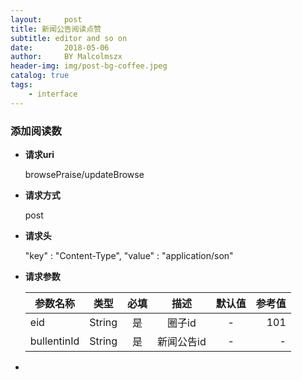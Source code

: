 ```yaml
---
layout:     post
title: 新闻公告阅读点赞
subtitle: editor and so on
date:       2018-05-06
author:     BY Malcolmszx
header-img: img/post-bg-coffee.jpeg
catalog: true
tags:
    - interface
---
```


### 添加阅读数

- **请求uri**

  browsePraise/updateBrowse

- **请求方式**

  post

- **请求头**

  "key" : "Content-Type",  "value" : "application/son"

- **请求参数**

  | 参数名称       | 类型          | 必填          | 描述           | 默认值        | 参考值         |
  | ------------- |:-------------:|:-------------:|:-------------:|:-------------:| -------------:|
  | eid           | String        |    是         | 圈子id         | -             |      101      |
  | bullentinId   | String        |    是         | 新闻公告id     | -  |- |

- 